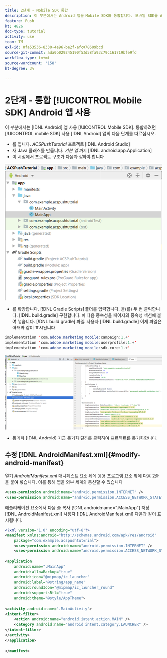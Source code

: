 ```yaml
---
title: 2단계 - Mobile SDK 통합
description: 이 부분에서는 Android 앱을 Mobile SDK와 통합합니다. 모바일 SDK를 Android 앱과 통합하려면
feature: Push
kt: 4826
doc-type: tutorial
activity: use
team: TM
exl-id: 0fa53536-8330-4e96-be2f-afc078609bcd
source-git-commit: ada0b029245190f53d58fa93c79c161719bfe9fd
workflow-type: tm+mt
source-wordcount: '158'
ht-degree: 3%

---
```


# 2단계 - 통합 [!UICONTROL Mobile SDK] Android 앱 사용

이 부분에서는 [!DNL Android] 앱 사용 [!UICONTROL Mobile SDK]. 통합하려면 [!UICONTROL mobile SDK] 사용 [!DNL Android] 앱의 다음 단계를 따르십시오.

* 를 엽니다. *ACSPushTutorial* 프로젝트 [!DNL Android Studio]
* 새 Java 클래스를 만듭니다. *기본 앱* 까지 [!DNL android.app.Application]
* 이 시점에서 프로젝트 구조가 다음과 같아야 합니다

![기본 앱](assets/android-main-app.PNG)

* 를 확장합니다. [!DNL Gradle Scripts] 폴더를 입력합니다. 을(를) 두 번 클릭합니다. [!DNL build.gradle] 구현합니다. 에 다음 종속성을 페이지의 종속성 섹션에 붙여 넣습니다. [!DNL build.gradle] 파일. 사용자 [!DNL build.gradle] 이제 파일은 아래와 같이 표시됩니다

<!--
Removed `{.line-numbers}` below
-->

```java
implementation 'com.adobe.marketing.mobile:campaign:1.+'
implementation 'com.adobe.marketing.mobile:userprofile:1.+'
implementation 'com.adobe.marketing.mobile:sdk-core:1.+'
```

![모듈형](assets/module-build-gradle.PNG)

* 동기화 [!DNL Android] 지금 동기화 단추를 클릭하여 프로젝트를 동기화합니다.

## 수정 [!DNL AndroidManifest.xml]{#modify-android-manifest}

열기 *AndroidManifest.xml* 매니페스트 요소 뒤에 응용 프로그램 요소 앞에 다음 2줄을 붙여 넣습니다. 이를 통해 앱을 외부 세계와 통신할 수 있습니다

<!--
Removed `{.line-numbers}` below
-->

```xml
<uses-permission android:name="android.permission.INTERNET" />
<uses-permission android:name="android.permission.ACCESS_NETWORK_STATE" />
```

애플리케이션 요소에서 다음 줄 복사
[!DNL android:name=".MainApp"]
저장 [!DNL AndroidManifest.xml]
사용자 [!DNL AndroidManifest.xml] 다음과 같이 표시됩니다.

<!--
Removed `{.line-numbers}` below
-->

```xml
<?xml version="1.0" encoding="utf-8"?>
<manifest xmlns:android="http://schemas.android.com/apk/res/android"
    package="com.example.acspushtutorial">
    <uses-permission android:name="android.permission.INTERNET" />
    <uses-permission android:name="android.permission.ACCESS_NETWORK_STATE" />

<application
    android:name=".MainApp"
    android:allowBackup="true"
    android:icon="@mipmap/ic_launcher"
    android:label="@string/app_name"
    android:roundIcon="@mipmap/ic_launcher_round"
    android:supportsRtl="true"
    android:theme="@style/AppTheme">

<activity android:name=".MainActivity">
<intent-filter>
    <action android:name="android.intent.action.MAIN" />
    <category android:name="android.intent.category.LAUNCHER" />
</intent-filter>
</activity>
</application>

</manifest>
```
